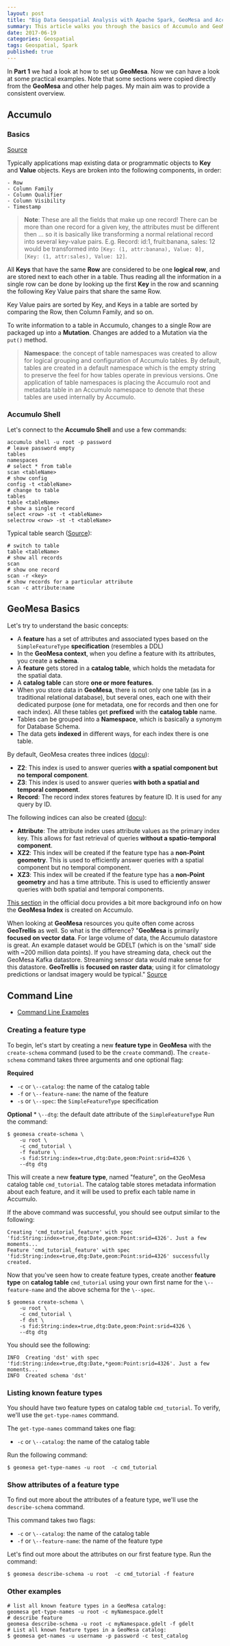 ```yaml
---
layout: post
title: "Big Data Geospatial Analysis with Apache Spark, GeoMesa and Accumulo - Part 2: Basics"
summary: This article walks you through the basics of Accumulo and GeoMesa.
date: 2017-06-19
categories: Geospatial
tags: Geospatial, Spark
published: true
---  
```


In **Part 1** we had a look at how to set up **GeoMesa**. Now we can have a look at some practical examples. Note that some sections were copied directly from the **GeoMesa** and other help pages. My main aim was to provide a consistent overview.

## Accumulo

### Basics

[Source](https://github.com/acordova/accumulo-examples)

Typically applications map existing data or programmatic objects to **Key** and **Value** objects. Keys are broken into the following components, in order:

    - Row
    - Column Family
    - Column Qualifier
    - Column Visibility
    - Timestamp

> **Note**: These are all the fields that make up one record! There can be more than one record for a given key, the attributes must be different then ... so it is basically like transforming a normal relational record into several key-value pairs. E.g. Record: id:1, fruit:banana, sales: 12  would be transformed into `[Key: (1, attr:banana), Value: 0],  [Key: (1, attr:sales), Value: 12]`.

All **Keys** that have the same **Row** are considered to be one **logical row**, and are stored next to each other in a table. Thus reading all the information in a single row can be done by looking up the first **Key** in the row and scanning the following Key Value pairs that share the same Row.

Key Value pairs are sorted by Key, and Keys in a table are sorted by comparing the Row, then Column Family, and so on.

To write information to a table in Accumulo, changes to a single Row are packaged up into a **Mutation**. Changes are added to a Mutation via the `put()` method.

> **Namespace**: the concept of table namespaces was created to allow for logical grouping and configuration of Accumulo tables. By default, tables are created in a default namespace which is the empty string to preserve the feel for how tables operate in previous versions. One application of table namespaces is placing the Accumulo root and metadata table in an Accumulo namespace to denote that these tables are used internally by Accumulo.

### Accumulo Shell

Let's connect to the **Accumulo Shell** and use a few commands:

```
accumulo shell -u root -p password
# leave password empty
tables
namespaces
# select * from table
scan <tableName>
# show config
config -t <tableName>
# change to table
tables
table <tableName> 
# show a single record
select <row> -st -t <tableName>
selectrow <row> -st -t <tableName>
```

Typical table search ([Source](https://github.com/acordova/accumulo-examples)):

```
# switch to table
table <tableName>
# show all records
scan
# show one record 
scan -r <key>
# show records for a particular attribute
scan -c attribute:name
```

## GeoMesa Basics

Let's try to understand the basic concepts:

- A **feature** has a set of attributes and associated types based on the `SimpleFeatureType` **specification** (resembles a DDL) 
- In the **GeoMesa context**, when you define a feature with its attributes, you create a **schema**. 
- A **feature** gets stored in a **catalog table**, which holds the metadata for the spatial data. 
- A **catalog table** can store **one or more features**. 
- When you store data in **GeoMesa**, there is not only one table (as in a traditional relational database), but several ones, each one with their dedicated purpose (one for metadata, one for records and then one for each index). All these tables get **prefixed** with the **catalog table** name. 
- Tables can be grouped into a **Namespace**, which is basically a synonym for Database Schema.
- The data gets **indexed** in different ways, for each index there is one table. 

By default, GeoMesa creates three indices ([docu](http://www.geomesa.org/documentation/1.2.3/user/data_management.html)):

- **Z2**: This index is used to answer queries **with a spatial component but no temporal component**.
- **Z3**: This index is used to answer queries **with both a spatial and temporal component**.
- **Record**: The record index stores features by feature ID. It is used for any query by ID.

The following indices can also be created ([docu](http://www.geomesa.org/documentation/current/user/datastores/index_structure.html)):

- **Attribute**: The attribute index uses attribute values as the primary index key. This allows for fast retrieval of queries **without a spatio-temporal component**.
- **XZ2**: This index will be created if the feature type has a **non-Point geometry**. This is used to efficiently answer queries with a spatial component but no temporal component.
- **XZ3**: This index will be created if the feature type has a **non-Point geometry** and has a time attribute. This is used to efficiently answer queries with both spatial and temporal components.

[This section](http://www.geomesa.org/documentation/user/architecture.html#geomesas-index) in the official docu provides a bit more background info on how the **GeoMesa Index** is created on Accumulo.

When looking at **GeoMesa** resources you quite often come across **GeoTrellis** as well. So what is the difference? "**GeoMesa** is primarily **focused on vector data**.  For large volume of data, the Accumulo datastore is great.  An example dataset would be GDELT (which is on the 'small' side with ~200 million data points).  If you have streaming data, check out the GeoMesa Kafka datastore.  Streaming sensor data would make sense for this datastore. **GeoTrellis** is **focused on raster data**; using it for climatology predictions or landsat imagery would be typical." [Source](https://dev.locationtech.org/mhonarc/lists/geomesa-users/msg01821.html)


## Command Line

- [Command Line Examples](http://www.geomesa.org/documentation/user/accumulo/examples.html)

### Creating a feature type 

To begin, let's start by creating a new **feature type** in **GeoMesa** with the `create-schema` command (used to be the `create` command). The `create-schema` command takes three arguments and one optional flag: 

**Required** 

- `-c` or `\--catalog`: the name of the catalog table
- `-f` or `\--feature-name`: the name of the feature 
- `-s` or `\--spec`: the `SimpleFeatureType` specification

**Optional** * `\--dtg`: the default date attribute of the `SimpleFeatureType` Run the command:             

```
$ geomesa create-schema \
    -u root \
    -c cmd_tutorial \
    -f feature \
    -s fid:String:index=true,dtg:Date,geom:Point:srid=4326 \
    --dtg dtg
``` 

This will create a new **feature type**, named "feature", on the GeoMesa catalog table `cmd_tutorial`. The catalog table stores metadata information about each feature, and it will be used to prefix each table name in Accumulo.

If the above command was successful, you should see output similar to the following:

```
Creating 'cmd_tutorial_feature' with spec 'fid:String:index=true,dtg:Date,geom:Point:srid=4326'. Just a few moments...
Feature 'cmd_tutorial_feature' with spec 'fid:String:index=true,dtg:Date,geom:Point:srid=4326' successfully created.
```

Now that you've seen how to create feature types, create another **feature type** on **catalog table** `cmd_tutorial` using your own first name for the `\--feature-name` and the above schema for the `\--spec`.

```
$ geomesa create-schema \
    -u root \
    -c cmd_tutorial \
    -f dst \
    -s fid:String:index=true,dtg:Date,geom:Point:srid=4326 \
    --dtg dtg
``` 

You should see the following:

```
INFO  Creating 'dst' with spec 'fid:String:index=true,dtg:Date,*geom:Point:srid=4326'. Just a few moments...
INFO  Created schema 'dst'
```

### Listing known feature types

You should have two feature types on catalog table `cmd_tutorial`. To verify, we'll use the `get-type-names` command. 

The `get-type-names` command takes one flag: 

- `-c` or `\--catalog`: the name of the catalog table 

Run the following command:

```
$ geomesa get-type-names -u root  -c cmd_tutorial
```

### Show attributes of a feature type 

To find out more about the attributes of a feature type, we'll use the `describe-schema` command. 

This command takes two flags: 

- `-c` or `\--catalog`: the name of the catalog table 
- `-f` or `\--feature-name`: the name of the feature type 

Let's find out more about the attributes on our first feature type. Run the command:

```
$ geomesa describe-schema -u root  -c cmd_tutorial -f feature
```

### Other examples

```
# list all known feature types in a GeoMesa catalog:
geomesa get-type-names -u root -c myNamespace.gdelt
# describe feature
geomesa describe-schema -u root -c myNamespace.gdelt -f gdelt
# List all known feature types in a GeoMesa catalog:
$ geomesa get-names -u username -p password -c test_catalog
```
